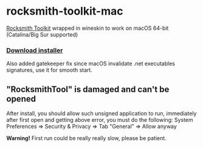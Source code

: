 # rocksmith-toolkit-mac
[Rocksmith Toolkit](https://www.rscustom.net) wrapped in wineskin to work on macOS 64-bit (Catalina/Big Sur supported)

### [Download installer](https://mega.nz/file/zCpE2TJY#ad1mebweBDCwhH2ZPFHMB_isIlNDvwNhE_lcl5Iv_UU)

Also added gatekeeper fix since macOS invalidate .net executables signatures, use it for smooth start.

## "RocksmithTool" is damaged and can't be opened
After install, you should allow such unsigned application to run, immediately after first open and getting above error, you must do the following:
System Preferences => Security & Privacy => Tab "General" => Allow anyway

**Warning!** First run could be really really slow, please be patient.
